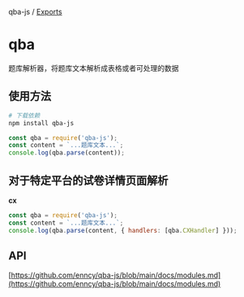 qba-js / [Exports](modules.md)

# qba

题库解析器，将题库文本解析成表格或者可处理的数据

## 使用方法

```bash
# 下载依赖
npm install qba-js
```

```js
const qba = require('qba-js');
const content = `...题库文本...`;
console.log(qba.parse(content));
```

## 对于特定平台的试卷详情页面解析

**cx**

```js
const qba = require('qba-js');
const content = `...题库文本...`;
console.log(qba.parse(content, { handlers: [qba.CXHandler] }));
```

## API

[https://github.com/enncy/qba-js/blob/main/docs/modules.md](https://github.com/enncy/qba-js/blob/main/docs/modules.md)
